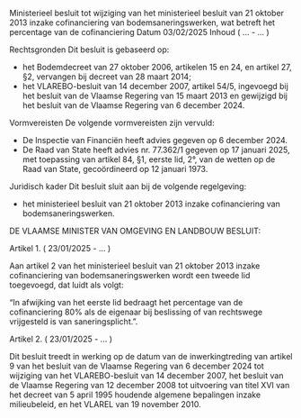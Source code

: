 
Ministerieel besluit tot wijziging van het ministerieel besluit van 21 oktober 2013 inzake cofinanciering van bodemsaneringswerken, wat betreft het percentage van de cofinanciering
Datum 03/02/2025
Inhoud
( ... - ... )

Rechtsgronden
Dit besluit is gebaseerd op:
- het Bodemdecreet van 27 oktober 2006, artikelen 15 en 24, en artikel 27, §2, vervangen bij decreet van 28 maart 2014; 
- het VLAREBO-besluit van 14 december 2007, artikel 54/5, ingevoegd bij het besluit van de Vlaamse Regering van 15 maart 2013 en gewijzigd bij het besluit van de Vlaamse Regering van 6 december 2024.

Vormvereisten
De volgende vormvereisten zijn vervuld:
- De Inspectie van Financiën heeft advies gegeven op 6 december 2024.
- De Raad van State heeft advies nr. 77.362/1 gegeven op 17 januari 2025, met toepassing van artikel 84, §1, eerste lid, 2°, van de wetten op de Raad van State, gecoördineerd op 12 januari 1973.

Juridisch kader
Dit besluit sluit aan bij de volgende regelgeving:
- het ministerieel besluit van 21 oktober 2013 inzake cofinanciering van bodemsaneringswerken.
    
DE VLAAMSE MINISTER VAN OMGEVING EN LANDBOUW BESLUIT:

Artikel 1. ( 23/01/2025 - ... )

Aan artikel 2 van het ministerieel besluit van 21 oktober 2013 inzake cofinanciering van bodemsaneringswerken wordt een tweede lid toegevoegd, dat luidt als volgt:

“In afwijking van het eerste lid bedraagt het percentage van de cofinanciering 80% als de eigenaar bij beslissing of van rechtswege vrijgesteld is van saneringsplicht.”.

Artikel 2. ( 23/01/2025 - ... )

Dit besluit treedt in werking op de datum van de inwerkingtreding van artikel 9 van het besluit van de Vlaamse Regering van 6 december 2024 tot wijziging van het VLAREBO-besluit van 14 december 2007, het besluit van de Vlaamse Regering van 12 december 2008 tot uitvoering van titel XVI van het decreet van 5 april 1995 houdende algemene bepalingen inzake milieubeleid, en het VLAREL van 19 november 2010.




